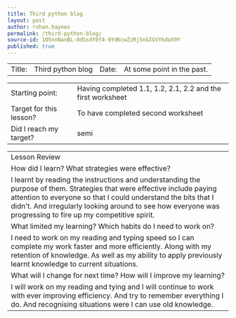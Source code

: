 ```yaml
---
title: Third python blog
layout: post
author: rohan.haynes
permalink: /third-python-blog/
source-id: 1O5nnNanBL-0dSsdY0f4-9YdKcwZzRj5nGIGVYkdaX9Y
published: true
---
```

<table>
  <tr>
    <td>Title: </td>
    <td>    Third python blog</td>
    <td>    Date: </td>
    <td>    At some point in the past.</td>
  </tr>
</table>


<table>
  <tr>
    <td>Starting point: </td>
    <td>    Having completed 1.1, 1.2, 2.1, 2.2 and the first worksheet</td>
  </tr>
  <tr>
    <td>Target for this lesson? </td>
    <td>     To have completed second worksheet</td>
  </tr>
  <tr>
    <td>Did I reach my target?  </td>
    <td>     semi</td>
  </tr>
</table>


<table>
  <tr>
    <td>Lesson Review</td>
  </tr>
  <tr>
    <td>How did I learn? What strategies were effective? </td>
  </tr>
  <tr>
    <td>I learnt by reading the instructions and understanding the purpose of them. Strategies that were effective include paying attention to everyone so that I could understand the bits that I didn't. And irregularly looking around to see how everyone was progressing to fire up my competitive spirit.</td>
  </tr>
  <tr>
    <td>What limited my learning? Which habits do I need to work on? </td>
  </tr>
  <tr>
    <td>I need to work on my reading and typing speed so I can complete my work faster and more efficiently. Along with my retention of knowledge. As well as my ability to apply previously learnt knowledge to current situations.</td>
  </tr>
  <tr>
    <td>What will I change for next time? How will I improve my learning?</td>
  </tr>
  <tr>
    <td>I will work on my reading and tying and I will continue to work with ever improving efficiency. And try to remember everything I do. And recognising situations were I can use old knowledge.</td>
  </tr>
</table>


